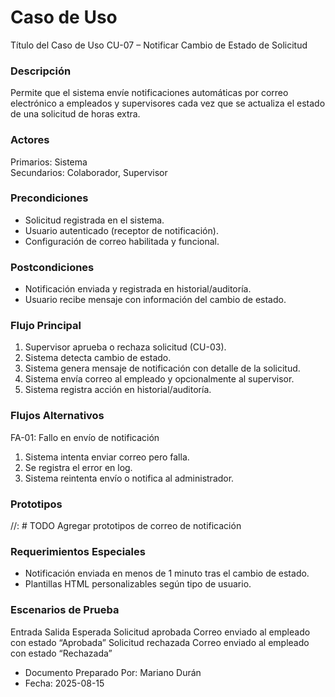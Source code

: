 # Caso de Uso

Título del Caso de Uso
CU-07 – Notificar Cambio de Estado de Solicitud

### Descripción

Permite que el sistema envíe notificaciones automáticas por correo electrónico a empleados y supervisores cada vez que se actualiza el estado de una solicitud de horas extra.

### Actores

Primarios: Sistema  
Secundarios: Colaborador, Supervisor

### Precondiciones

- Solicitud registrada en el sistema.
- Usuario autenticado (receptor de notificación).
- Configuración de correo habilitada y funcional.

### Postcondiciones

- Notificación enviada y registrada en historial/auditoría.
- Usuario recibe mensaje con información del cambio de estado.

### Flujo Principal

1. Supervisor aprueba o rechaza solicitud (CU-03).
2. Sistema detecta cambio de estado.
3. Sistema genera mensaje de notificación con detalle de la solicitud.
4. Sistema envía correo al empleado y opcionalmente al supervisor.
5. Sistema registra acción en historial/auditoría.

### Flujos Alternativos

FA-01: Fallo en envío de notificación

1. Sistema intenta enviar correo pero falla.
2. Se registra el error en log.
3. Sistema reintenta envío o notifica al administrador.

### Prototipos

//: # TODO Agregar prototipos de correo de notificación

### Requerimientos Especiales

- Notificación enviada en menos de 1 minuto tras el cambio de estado.
- Plantillas HTML personalizables según tipo de usuario.

### Escenarios de Prueba

Entrada Salida Esperada
Solicitud aprobada Correo enviado al empleado con estado “Aprobada”
Solicitud rechazada Correo enviado al empleado con estado “Rechazada”

- Documento Preparado Por: Mariano Durán
- Fecha: 2025-08-15

